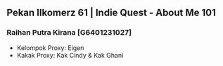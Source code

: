 ## Pekan Ilkomerz 61 | Indie Quest - About Me 101 
### Raihan Putra Kirana [G6401231027]
- Kelompok Proxy: Eigen
- Kakak Proxy: Kak Cindy & Kak Ghani
